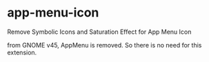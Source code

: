 # app-menu-icon
Remove Symbolic Icons and Saturation Effect for App Menu Icon

from GNOME v45, AppMenu is removed. So there is no need for this extension.
